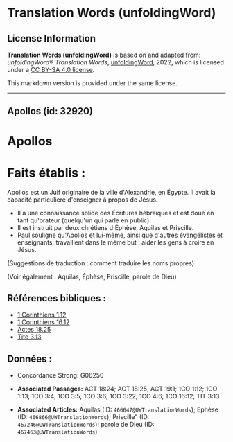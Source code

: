 # Translation Words (unfoldingWord)

## License Information

**Translation Words (unfoldingWord)** is based on and adapted from: _unfoldingWord® Translation Words_, [unfoldingWord](https://unfoldingword.org/utw), 2022, which is licensed under a [CC BY-SA 4.0 license](https://creativecommons.org/licenses/by-sa/4.0/legalcode.en).

This markdown version is provided under the same license.



--------------------------------

## Apollos (id: 32920)

Apollos
=======

Faits établis :
===============

Apollos est un Juif originaire de la ville d'Alexandrie, en Égypte. Il avait la capacité particulière d'enseigner à propos de Jésus.

* Il a une connaissance solide des Écritures hébraïques et est doué en tant qu'orateur (quelqu'un qui parle en public).
* Il est instruit par deux chrétiens d'Éphèse, Aquilas et Priscille.
* Paul souligne qu'Apollos et lui\-même, ainsi que d'autres évangélistes et enseignants, travaillent dans le même but : aider les gens à croire en Jésus.

(Suggestions de traduction : comment traduire les noms propres)

(Voir également : Aquilas, Éphèse, Priscille, parole de Dieu)

Références bibliques :
----------------------

* [1 Corinthiens 1\.12](https://ref.ly/1Cor1:12)
* [1 Corinthiens 16\.12](https://ref.ly/1Cor16:12)
* [Actes 18\.25](https://ref.ly/Acts18:25)
* [Tite 3\.13](https://ref.ly/Titus3:13)

Données :
---------

* Concordance Strong: G06250

* **Associated Passages:** ACT 18:24; ACT 18:25; ACT 19:1; 1CO 1:12; 1CO 1:13; 1CO 3:4; 1CO 3:5; 1CO 3:6; 1CO 3:22; 1CO 4:6; 1CO 16:12; TIT 3:13
* **Associated Articles:** Aquilas (ID: `466647@UWTranslationWords`); Ephèse (ID: `466866@UWTranslationWords`); Priscille&quot; (ID: `467246@UWTranslationWords`); parole de Dieu (ID: `467463@UWTranslationWords`)

